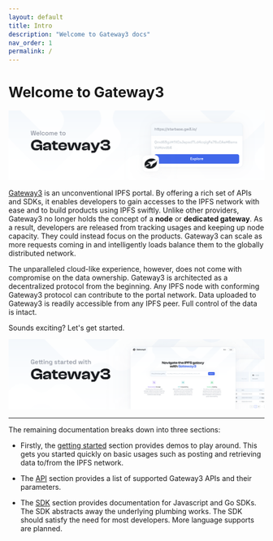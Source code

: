 ```yaml
---
layout: default
title: Intro
description: "Welcome to Gateway3 docs"
nav_order: 1
permalink: /
---
```


# Welcome to Gateway3

![welcome to Gateway3 docs](/assets/welcome.png)

[Gateway3](https://www.gw3.io) is an unconventional IPFS portal.
By offering a rich set of APIs and SDKs, it enables developers to gain accesses to the IPFS network with ease and to build products using IPFS swiftly.
Unlike other providers, Gateway3 no longer holds the concept of a **node** or **dedicated gateway**.
As a result, developers are released from tracking usages and keeping up node capacity.
They could instead focus on the products.
Gateway3 can scale as more requests coming in and intelligently loads balance them to the globally distributed network.

The unparalleled cloud-like experience, however, does not come with compromise on the data ownership.
Gateway3 is architected as a decentralized protocol from the beginning.
Any IPFS node with conforming Gateway3 protocol can contribute to the portal network.
Data uploaded to Gateway3 is readily accessible from any IPFS peer.
Full control of the data is intact.

Sounds exciting? Let's get started.

![let's get started](/assets/started.png)

---

The remaining documentation breaks down into three sections:

* Firstly, the [getting started](/getting-started) section provides demos to play around.
This gets you started quickly on basic usages such as posting and retrieving data to/from the IPFS network.

* The [API](/api) section provides a list of supported Gateway3 APIs and their parameters.

* The [SDK](/sdk) section provides documentation for Javascript and Go SDKs. The SDK abstracts away the underlying plumbing works.
The SDK should satisfy the need for most developers.
More language supports are planned.
